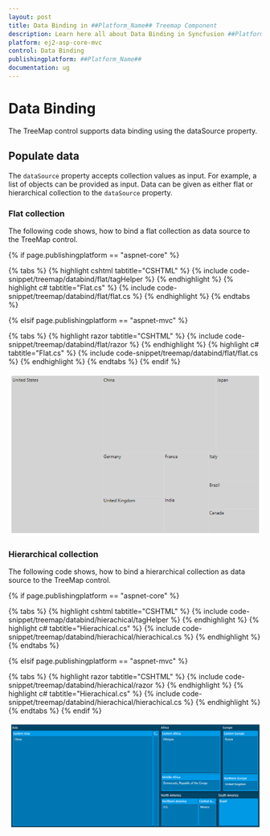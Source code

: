 ```yaml
---
layout: post
title: Data Binding in ##Platform_Name## Treemap Component
description: Learn here all about Data Binding in Syncfusion ##Platform_Name## Treemap component of Syncfusion Essential JS 2 and more.
platform: ej2-asp-core-mvc
control: Data Binding
publishingplatform: ##Platform_Name##
documentation: ug
---
```


# Data Binding

The TreeMap control supports data binding using the dataSource property.

## Populate data

The `dataSource` property accepts collection values as input. For example, a list of objects can be provided as input. Data can be given as either flat or hierarchical collection to the `dataSource` property.

<!-- markdownlint-disable MD036 -->

### Flat collection

The following code shows, how to bind a flat collection as data source to the TreeMap control.

{% if page.publishingplatform == "aspnet-core" %}

{% tabs %}
{% highlight cshtml tabtitle="CSHTML" %}
{% include code-snippet/treemap/databind/flat/tagHelper %}
{% endhighlight %}
{% highlight c# tabtitle="Flat.cs" %}
{% include code-snippet/treemap/databind/flat/flat.cs %}
{% endhighlight %}
{% endtabs %}

{% elsif page.publishingplatform == "aspnet-mvc" %}

{% tabs %}
{% highlight razor tabtitle="CSHTML" %}
{% include code-snippet/treemap/databind/flat/razor %}
{% endhighlight %}
{% highlight c# tabtitle="Flat.cs" %}
{% include code-snippet/treemap/databind/flat/flat.cs %}
{% endhighlight %}
{% endtabs %}
{% endif %}



![TreeMap with flat data](./images/Databinding/flatcollection.png)

### Hierarchical collection

The following code shows, how to bind a hierarchical collection as data source to the TreeMap control.

<!-- markdownlint-disable MD010 -->

{% if page.publishingplatform == "aspnet-core" %}

{% tabs %}
{% highlight cshtml tabtitle="CSHTML" %}
{% include code-snippet/treemap/databind/hierachical/tagHelper %}
{% endhighlight %}
{% highlight c# tabtitle="Hierachical.cs" %}
{% include code-snippet/treemap/databind/hierachical/hierachical.cs %}
{% endhighlight %}
{% endtabs %}

{% elsif page.publishingplatform == "aspnet-mvc" %}

{% tabs %}
{% highlight razor tabtitle="CSHTML" %}
{% include code-snippet/treemap/databind/hierachical/razor %}
{% endhighlight %}
{% highlight c# tabtitle="Hierachical.cs" %}
{% include code-snippet/treemap/databind/hierachical/hierachical.cs %}
{% endhighlight %}
{% endtabs %}
{% endif %}



![TreeMap with hierarchical data](./images/Databinding/Hierarchical.png)